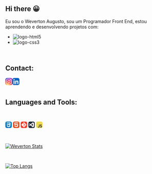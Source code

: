 ## Hi there :grinning:
Eu sou o Weverton Augusto, sou um Programador Front End, estou aprendendo e desenvolvendo projetos com:
<br/>
- <img src="https://img.shields.io/badge/HTML5-E34F26?style=for-the-badge&logo=html5&logoColor=white" alt="logo-html5" width="100px"/>
- <img src="https://img.shields.io/badge/CSS3-1572B6?style=for-the-badge&logo=css3&logoColor=white" alt="logo-css3" width="100px"/>
<br/>

## Contact:
<p>
    <a href="https://www.instagram.com/weverton_aug/">
   <img align="left" alt="image-logo-instagram" width="22px" src="https://raw.githubusercontent.com/tandpfun/skill-icons/65dea6c4eaca7da319e552c09f4cf5a9a8dab2c8/icons/Instagram.svg"/>
  </a>
   <a href="https://www.linkedin.com/in/weverton-augusto-silva-7bb2b315b/">
    <img align="left" alt="image-logo-linkedin" width="22px" src="https://raw.githubusercontent.com/tandpfun/skill-icons/65dea6c4eaca7da319e552c09f4cf5a9a8dab2c8/icons/LinkedIn.svg"/>
  </a>
</p>
<br/>
<br/>

 ## Languages and Tools:
 <br/>

  <code align="left"><img height="20" src="https://raw.githubusercontent.com/tandpfun/skill-icons/65dea6c4eaca7da319e552c09f4cf5a9a8dab2c8/icons/CSS.svg"/></code>
  <code align="left"><img height="20" src="https://raw.githubusercontent.com/tandpfun/skill-icons/65dea6c4eaca7da319e552c09f4cf5a9a8dab2c8/icons/HTML.svg"/></code>
  <code align="left"><img height="20" src="https://raw.githubusercontent.com/tandpfun/skill-icons/65dea6c4eaca7da319e552c09f4cf5a9a8dab2c8/icons/Git.svg"/></code>
  <code align="left"><img height="20" src="https://raw.githubusercontent.com/tandpfun/skill-icons/65dea6c4eaca7da319e552c09f4cf5a9a8dab2c8/icons/VSCode-Dark.svg"/></code>
<code align="left"><img height="20" src="https://raw.githubusercontent.com/tandpfun/skill-icons/65dea6c4eaca7da319e552c09f4cf5a9a8dab2c8/icons/JavaScript.svg"/></code>
<!--<code align="left"><img height="20" src="https://raw.githubusercontent.com/tandpfun/skill-icons/65dea6c4eaca7da319e552c09f4cf5a9a8dab2c8/icons/React-Dark.svg"/></code>-->
<!--<code align="left"><img height="20" src="https://raw.githubusercontent.com/tandpfun/skill-icons/65dea6c4eaca7da319e552c09f4cf5a9a8dab2c8/icons/NodeJS-Dark.svg"/></code>-->
<!--<code align="left"><img height="20" src="https://raw.githubusercontent.com/tandpfun/skill-icons/65dea6c4eaca7da319e552c09f4cf5a9a8dab2c8/icons/Vite-Dark.svg"/></code>-->
<br/>

[![Weverton Stats](https://github-readme-stats.vercel.app/api?username=Weverton11)](https://github.com/anuraghazra/github-readme-stats)

<br/>

[![Top Langs](https://github-readme-stats.vercel.app/api/top-langs/?username=Weverton11)](https://github.com/anuraghazra/github-readme-stats)
















